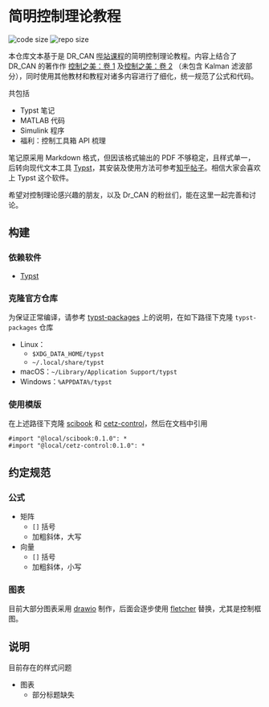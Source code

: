 # 简明控制理论教程

![code size](https://img.shields.io/github/languages/code-size/ivaquero/book-control.svg)
![repo size](https://img.shields.io/github/repo-size/ivaquero/book-control.svg)

本仓库文本基于是 DR_CAN [哔站课程](https://space.bilibili.com/230105574/channel/series)的简明控制理论教程。内容上结合了 DR_CAN 的著作作 [控制之美：卷 1](https://book.douban.com/subject/35934779/) 及[控制之美：卷 2](https://book.douban.com/subject/36556895/) （未包含 Kalman 滤波部分），同时使用其他教材和教程对诸多内容进行了细化，统一规范了公式和代码。

共包括

- Typst 笔记
- MATLAB 代码
- Simulink 程序
- 福利：控制工具箱 API 梳理

笔记原采用 Markdown 格式，但因该格式输出的 PDF 不够稳定，且样式单一，后转向现代文本工具 [Typst](https://github.com/typst/typst)，其安装及使用方法可参考[知乎帖子](https://zhuanlan.zhihu.com/p/642509853)。相信大家会喜欢上 Typst 这个软件。

希望对控制理论感兴趣的朋友，以及 Dr_CAN 的粉丝们，能在这里一起完善和讨论。

## 构建

### 依赖软件

- [Typst](https://github.com/typst/typst)

### 克隆官方仓库

为保证正常编译，请参考 [typst-packages](https://github.com/typst/packages) 上的说明，在如下路径下克隆 `typst-packages` 仓库

- Linux：
  - `$XDG_DATA_HOME/typst`
  - `~/.local/share/typst`
- macOS：`~/Library/Application Support/typst`
- Windows：`%APPDATA%/typst`

### 使用模版

在上述路径下克隆 [scibook](https://github.com/ivaquero/scibook) 和 [cetz-control](https://github.com/ivaquero/cetz-control)，然后在文档中引用

```typst
#import "@local/scibook:0.1.0": *
#import "@local/cetz-control:0.1.0": *
```

## 约定规范

### 公式

- 矩阵
  - `[]` 括号
  - 加粗斜体，大写
- 向量
  - `[]` 括号
  - 加粗斜体，小写

### 图表

目前大部分图表采用 [drawio](https://github.com/jgraph/drawio) 制作，后面会逐步使用 [fletcher](https://github.com/Jollywatt/typst-fletcher) 替换，尤其是控制框图。

## 说明

目前存在的样式问题

- 图表
  - 部分标题缺失

